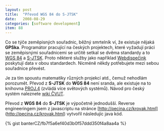 ```yaml
---
layout: post
title:  "Převod WGS 84 do S-JTSK"
date:   2008-08-29
categories: [software development]
item: 88
---
```

Co se týče zeměpisných souřadnic, běžný smrtelník ví, že existuje nějaká **GPSka**. Programátor pracující na českých projektech, které 
vyžadují 
práci se zeměpisnými souřadnicemi se určitě setkal se dvěma standardy a to [WGS 84](http://cs.wikipedia.org/wiki/World_Geodetic_System) a 
[S-JTSK](http://cs.wikipedia.org/wiki/JTSK). Proto některé služby jako například [Webdispečink](http://www.webdispecink.cz/) 
poskytují data v obou standardech. Nicméně někdy potřebujete mezi sebou souřadnice převést.
<!--more-->

Je za tím spoustu matematiky různých projekcí atd., čemuž nehodlám porozumět. Převod z __S-JTSK__ do __WGS 84__ není sranda, ale existuje na to 
knihovna [PROJ.4](http://trac.osgeo.org/proj/) (zvládá více světových systémů). Návod pro český systém naleznete [wiki ČVUT](http://web.archive.org/web/20100708183403/http://grass.fsv.cvut.cz/wiki/index.php/S-JTSK-Grid).

Převod z __WGS 84__ do __S-JTSK__ je výpočetně jednodušší. Reverse engineeringem jsem z javascriptu na stránce [http://pecina.cz/krovak.html]
(http://pecina.cz/krovak.html) 
vytvořil následujíc java kód.

{% gist banterCZ/fb7f5a6ef40d3b0f57ddd350f4a8aa4a %}